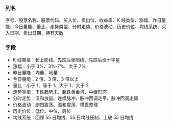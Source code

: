 ### 列名

序号、股票名称、股票代码、买入价、卖出价、收益率、K 线类型、涨幅、昨日量能、今日量能、量比、走势类型、分时走势、价格波动、历史价位、均线系统、买入日期、卖出日期、持有天数

### 字段

- K 线类型：长上影线、先跌后涨阳线、先跌后涨十字星
- 涨幅：小于 3%、3%-7%、大于 7%
- 昨日量能：均量、地量
- 今日量能：2 倍、3 倍、3 倍以上
- 量比：小于 1、等于 1、大于 1、大于 2
- 走势类型：下跌趋势末、超跌黄金坑、中继形态
- 分时走势：温和放量、连续脉冲、脉冲回调走平、脉冲回调走弱
- 价格波动：剧烈震荡、温和震荡、横盘整理
- 历史价位：低位、中位、高位
- 均线系统：回踩 55 日均线、55 日均线压制、上破 55 日均线
